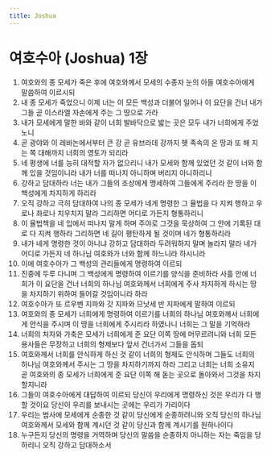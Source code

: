 ```yaml
---
title: Joshua
---
```


# 여호수아 (Joshua) 1장
1. 여호와의 종 모세가 죽은 후에 여호와께서 모세의 수종자 눈의 아들 여호수아에게 말씀하여 이르시되
1. 내 종 모세가 죽었으니 이제 너는 이 모든 백성과 더불어 일어나 이 요단을 건너 내가 그들 곧 이스라엘 자손에게 주는 그 땅으로 가라
1. 내가 모세에게 말한 바와 같이 너희 발바닥으로 밟는 곳은 모두 내가 너희에게 주었노니
1. 곧 광야와 이 레바논에서부터 큰 강 곧 유브라데 강까지 헷 족속의 온 땅과 또 해 지는 쪽 대해까지 너희의 영토가 되리라
1. 네 평생에 너를 능히 대적할 자가 없으리니 내가 모세와 함께 있었던 것 같이 너와 함께 있을 것임이니라 내가 너를 떠나지 아니하며 버리지 아니하리니
1. 강하고 담대하라 너는 내가 그들의 조상에게 맹세하여 그들에게 주리라 한 땅을 이 백성에게 차지하게 하리라
1. 오직 강하고 극히 담대하여 나의 종 모세가 네게 명령한 그 율법을 다 지켜 행하고 우로나 좌로나 치우치지 말라 그리하면 어디로 가든지 형통하리니
1. 이 율법책을 네 입에서 떠나지 말게 하며 주야로 그것을 묵상하여 그 안에 기록된 대로 다 지켜 행하라 그리하면 네 길이 평탄하게 될 것이며 네가 형통하리라
1. 내가 네게 명령한 것이 아니냐 강하고 담대하라 두려워하지 말며 놀라지 말라 네가 어디로 가든지 네 하나님 여호와가 너와 함께 하느니라 하시니라
1. 이에 여호수아가 그 백성의 관리들에게 명령하여 이르되
1. 진중에 두루 다니며 그 백성에게 명령하여 이르기를 양식을 준비하라 사흘 안에 너희가 이 요단을 건너 너희의 하나님 여호와께서 너희에게 주사 차지하게 하시는 땅을 차지하기 위하여 들어갈 것임이니라 하라
1. 여호수아가 또 르우벤 지파와 갓 지파와 므낫세 반 지파에게 말하여 이르되
1. 여호와의 종 모세가 너희에게 명령하여 이르기를 너희의 하나님 여호와께서 너희에게 안식을 주시며 이 땅을 너희에게 주시리라 하였나니 너희는 그 말을 기억하라
1. 너희의 처자와 가축은 모세가 너희에게 준 요단 이쪽 땅에 머무르려니와 너희 모든 용사들은 무장하고 너희의 형제보다 앞서 건너가서 그들을 돕되
1. 여호와께서 너희를 안식하게 하신 것 같이 너희의 형제도 안식하며 그들도 너희의 하나님 여호와께서 주시는 그 땅을 차지하기까지 하라 그리고 너희는 너희 소유지 곧 여호와의 종 모세가 너희에게 준 요단 이쪽 해 돋는 곳으로 돌아와서 그것을 차지할지니라
1. 그들이 여호수아에게 대답하여 이르되 당신이 우리에게 명령하신 것은 우리가 다 행할 것이요 당신이 우리를 보내시는 곳에는 우리가 가리이다
1. 우리는 범사에 모세에게 순종한 것 같이 당신에게 순종하려니와 오직 당신의 하나님 여호와께서 모세와 함께 계시던 것 같이 당신과 함께 계시기를 원하나이다
1. 누구든지 당신의 명령을 거역하며 당신의 말씀을 순종하지 아니하는 자는 죽임을 당하리니 오직 강하고 담대하소서